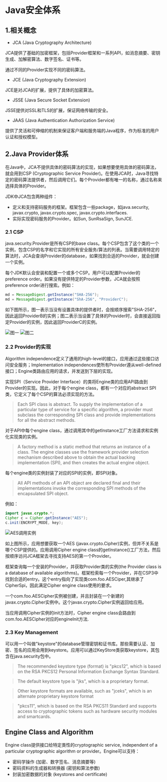 Java安全体系
===

## 1.相关概念

- JCA (Java Cryptography Architecture)

JCA提供了基础的加密框架，包括Provider框架和一系列API，如消息摘要、密钥生成、加解密算法、数字签名、证书等。

通过不同的Provider实现不同的密码算法。

- JCE (Java Cryptography Extension)

JCE是对JCA的扩展，提供了具体的加密算法。

- JSSE (Java Secure Socket Extension)

JSSE提供对SSL和TLS的扩展，保证网络传输的安全。

- JAAS (Java Authentication Authorization Service)

提供了灵活和可伸缩的机制来保证客户端和服务端的Java程序，作为标准的用户认证和授权模型。

## 2.Java Provider体系

在Java中，JCA不提供具体的密码算法的实现，如果想要使用具体的密码算法，就会用到CSP (Cryptographic Service Provider)。在使用JCA时，Java寻找特定的密码算法提供者，然后调用它们。每个Provider都有唯一的名称，通过名称来选择具体的Provider。

JDK中JCA包含两种组件：

- 定义和支持密码服务的框架。框架包含一些package，如java.security, javax.crypto, javax.crypto.spec, javax.crypto.interfaces.
- 实际实现密码服务的Provider。如Sun, SunRsaSign, SunJCE.

### 2.1 CSP

java.security.Provider是所有CSP的base class。每个CSP包含了这个类的一个实例，包含CSP的名字和它实现的所有安全服务/算法的列表。当需要调用特定的算法时，JCA会查询Provider的database，如果找到合适的Provider，就会创建一个实例。

每个JDK默认会安装和配置一个或多个CSP。用户可以配置Provider的preference order。如果没有提供特定的Provider参数，JCA就会按照preference order进行搜索。例如：

```java
md = MessageDigest.getInstance("SHA-256");
md = MessageDigest.getInstance("ShA-256", "ProviderC");
```

如下图所示，图一表示当没有设置具体的提供者时，会按顺序搜索"SHA-256"，因此返回ProviderB的实例；图二表示当设置了具体的Provider时，会直接返回指定Provider的实例，因此返回ProviderC的实例。

![图一](https://docs.oracle.com/javase/8/docs/technotes/guides/security/overview/images/jssec_dt_011.png)
![图二](https://docs.oracle.com/javase/8/docs/technotes/guides/security/overview/images/jssec_dt_012.png)

### 2.2 Provider的实现

Algorithm independence定义了通用的high-level的接口，应用通过这些接口访问安全服务；Implementation independences使所有Provider遵从well-defined接口；Engine类路由应用的请求，并发送到下层的实现。

实现SPI（Service Provider Interface）的类将Engine类的应用API路由到Provider的实现。因此，对于每个engine class，都有一个对应的abstract SPI类，它定义了每个CSP的算法必须实现的方法。

> Each SPI class is abstract. To supply the implementation of a particular type of service for a specific algorithm, a provider must subclass the corresponding SPI class and provide implementations for all the abstract methods.

对于API中每个engine class，通过调用其中的getInstance工厂方法请求和实例化实现类的实例。

> A factory method is a static method that returns an instance of a class. The engine classes use the framework provider selection mechanism described above to obtain the actual backing implementation (SPI), and then creates the actual engine object. 

每个engine类的实例封装了对应的SPI的实例，即SPI对象。

> All API methods of an API object are declared final and their implementations invoke the corresponding SPI methods of the encapsulated SPI object.

例如：

```java
import javax.crypto.*;
Cipher c = Cipher.getInstance("AES");
c.init(ENCRYPT_MODE, key);
```

![AES调用实例](https://docs.oracle.com/javase/8/docs/technotes/guides/security/images/jca/ArchDesignPrincipals.gif)

如上图所示，应用想要获取一个AES (javax.crypto.Cipher)实例，但并不关系是哪个CSP提供的。应用调用Cipher engine class的getInstance()工厂方法，然后按顺序访问JCA框架去寻找支持AES的第一个Provider。

框架查询每一个安装的Provider，并获取Provider类的实例(the Provider class is a database of available algorithms)。框架检索每一个Provider，并在CSP3中找到合适的entry。这个entry指向了实现类com.foo.AESCiper,其继承了CipherSpi，因此满足Cipher engine class使用的要求。

一个com.foo.AESCipher实例被创建，并且封装在一个新建的javax.crypto.Cipher实例中。这个javax.crypto.Cipher实例返回给应用。

当应用调用Cipher实例的init方法时，Cipher engine class会路由到com.foo.AESCipher对应的engineInit方法.

### 2.3 Key Management

可以用一个叫做"keystore"的database管理密钥和证书库。那些需要认证、加密、签名的应用会用到keystore。应用可以通过KeyStore类获取keystore，其包含在java.security包中。

> The recommended keystore type (format) is "pkcs12", which is based on the RSA PKCS12 Personal Information Exchange Syntax Standard. 

> The default keystore type is "jks", which is a proprietary format. 

> Other keystore formats are available, such as "jceks", which is an alternate proprietary keystore format

> "pkcs11", which is based on the RSA PKCS11 Standard and supports access to cryptographic tokens such as hardware security modules and smartcards.

## Engine Class and Algorithm

Engine class提供接口给特定类性的cryptographic service, independent of a particular cryptographic algorithm or provider。Engine可以支持：

- 密码学操作 (加密、数字签名、消息摘要等)
- 密码资料的生成器和转换器 (密钥和算法参数)
- 封装加密数据的对象 (keystores and certificate) 




